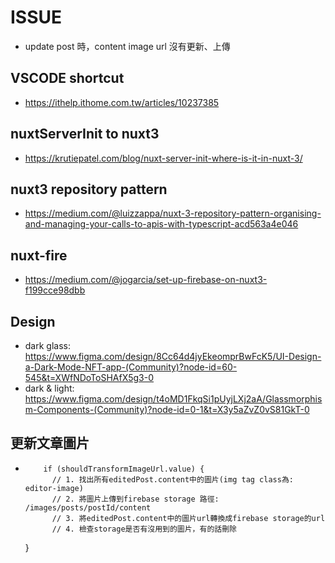 # ISSUE

-   update post 時，content image url 沒有更新、上傳

## VSCODE shortcut

-   https://ithelp.ithome.com.tw/articles/10237385

## nuxtServerInit to nuxt3

-   https://krutiepatel.com/blog/nuxt-server-init-where-is-it-in-nuxt-3/

## nuxt3 repository pattern

-   https://medium.com/@luizzappa/nuxt-3-repository-pattern-organising-and-managing-your-calls-to-apis-with-typescript-acd563a4e046

## nuxt-fire

-   https://medium.com/@jogarcia/set-up-firebase-on-nuxt3-f199cce98dbb

## Design

-   dark glass: https://www.figma.com/design/8Cc64d4jyEkeomprBwFcK5/UI-Design-a-Dark-Mode-NFT-app-(Community)?node-id=60-545&t=XWfNDoToSHAfX5g3-0
-   dark & light: https://www.figma.com/design/t4oMD1FkqSi1pUyjLXj2aA/Glassmorphism-Components-(Community)?node-id=0-1&t=X3y5aZvZ0vS81GkT-0

## 更新文章圖片

-         if (shouldTransformImageUrl.value) {
            // 1. 找出所有editedPost.content中的圖片(img tag class為: editor-image)
            // 2. 將圖片上傳到firebase storage 路徑: /images/posts/postId/content
            // 3. 將editedPost.content中的圖片url轉換成firebase storage的url
            // 4. 檢查storage是否有沒用到的圖片，有的話刪除
    }
